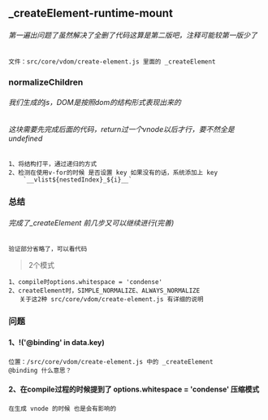 
## _createElement-runtime-mount
###### 第一遍出问题了虽然解决了全删了代码这算是第二版吧，注释可能较第一版少了

    文件：src/core/vdom/create-element.js 里面的 _createElement

### normalizeChildren
###### 我们生成的js，DOM是按照dom的结构形式表现出来的
###### 这块需要先完成后面的代码，return过一个vnode以后才行，要不然全是undefined
    1、将结构打平，通过递归的方式
    2、检测在使用v-for的时候 是否设置 key 如果没有的话，系统添加上 key
        `__vlist${nestedIndex}_${i}__`

### 总结
###### 完成了_createElement 前几步又可以继续进行(完善)
    
    验证部分省略了，可以看代码

>2个模式
>
    1、compile时options.whitespace = 'condense'
    2、createElement时，SIMPLE_NORMALIZE、ALWAYS_NORMALIZE
       关于这2种 src/core/vdom/create-element.js 有详细的说明


### 问题
#### 1、!('@binding' in data.key)
    
    位置：/src/core/vdom/create-element.js 中的 _createElement
    @binding 什么意思？

#### 2、在compile过程的时候提到了 options.whitespace = 'condense' 压缩模式

    在生成 vnode 的时候 也是会有影响的
